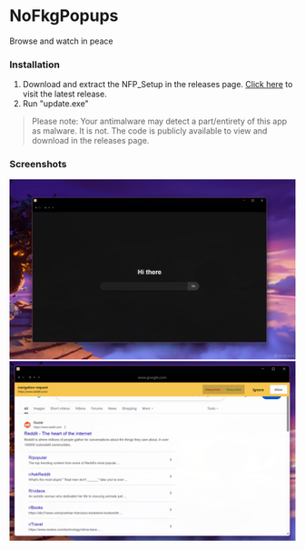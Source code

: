 # NoFkgPopups
Browse and watch in peace

### Installation
1. Download and extract the NFP_Setup in the releases page. [Click here](https://github.com/ad4mh3/NoFkgPopups/releases/tag/InstallUtility "Click here") to visit the latest release.
2. Run "update.exe"

> Please note: Your antimalware may detect a part/entirety of this app as malware. It is not. The code is publicly available to view and download in the releases page.

### Screenshots
[![Homepage](https://github.com/ad4mh3/NoFkgPopups/blob/main/Homepage.png?raw=true "Homepage")](https://github.com/ad4mh3/NoFkgPopups/blob/main/Homepage.png?raw=true "Homepage")
[![Navigation Request](https://github.com/ad4mh3/NoFkgPopups/blob/main/NavigationRequest.png?raw=true "Navigation Request")](https://github.com/ad4mh3/NoFkgPopups/blob/main/NavigationRequest.png?raw=true "Navigation Request")
